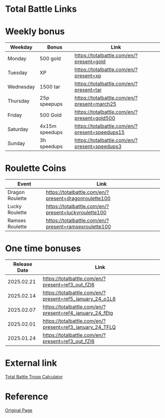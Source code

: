 # Total Battle Links


# Weekly bonus

| Weekday   | Bonus          | Link                                      |
|-----------|----------------|-------------------------------------------|
| Monday    | 500 gold       | https://totalbattle.com/en/?present=gold |
| Tuesday   | XP             | https://totalbattle.com/en/?present=xp   |
| Wednesday | 1500 tar       | https://totalbattle.com/en/?present=tar   |
| Thursday  | 25p speepups   | https://totalbattle.com/en/?present=march25   |
| Friday    | 500 Gold       | https://totalbattle.com/en/?present=gold500   |
| Saturday  | 4x15m speedups | https://totalbattle.com/en/?present=speedups15   |
| Sunday    | 3h speedups    | https://totalbattle.com/en/?present=speedups3   |

# Roulette Coins 

| Event      | Link                                                |
|------------|-----------------------------------------------------|
| Dragon Roulette | https://totalbattle.com/en/?present=dragonroulette100 |
| Lucky Roulette | https://totalbattle.com/en/?present=luckyroulette100 |
| Ramses Roulette | https://totalbattle.com/en/?present=ramsesroulette100 |

# One time bonuses

| Release Date | Link                                                     |
|--------------|----------------------------------------------------------|
| 2025.02.21   | https://totalbattle.com/en/?present=ref3_out_fZI6        |
| 2025.02.14   | https://totalbattle.com/en/?present=ref5_january_24_o1L8 |
| 2025.02.07   | https://totalbattle.com/en/?present=ref4_january_24_fEtg |
| 2025.02.01   | https://totalbattle.com/en/?present=ref3_january_24_TFLQ |
| 2025.01.24   | https://totalbattle.com/en/?present=ref3_out_fZI6        |

# External link
[Total Battle Troop Calculator](https://apps.tbfba.wiki)

# Reference
[Original Page](https://tbgift.pages.dev)


